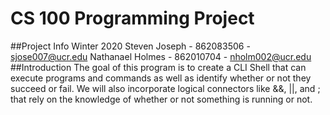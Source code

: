 # CS 100 Programming Project
##Project Info
Winter 2020 
Steven Joseph - 862083506 - sjose007@ucr.edu
Nathanael Holmes - 862010704 - nholm002@ucr.edu
##Introduction
The goal of this program is to create a CLI Shell that can execute programs and commands as well as identify whether or not they succeed or fail. We will also incorporate logical connectors like &&, ||, and ; that rely on the knowledge of whether or not something is running or not. 
